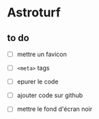 # Astroturf

## to do
* [ ] mettre un favicon
* [ ] `<meta>` tags
* [ ] epurer le code
* [ ] ajouter code sur github
* [ ] mettre le fond d'écran noir


